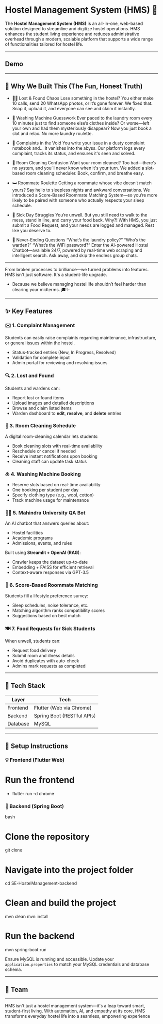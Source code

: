 # Hostel Management System (HMS) 🏨

The **Hostel Management System (HMS)** is an all-in-one, web-based solution designed to streamline and digitize hostel operations. HMS enhances the student living experience and reduces administrative overhead through a modern, scalable platform that supports a wide range of functionalities tailored for hostel life.

---
## Demo


---

## 🚀 Why We Built This (The Fun, Honest Truth)
- 😵‍💫 Lost & Found Chaos
Lose something in the hostel? You either make 10 calls, send 20 WhatsApp photos, or it’s gone forever. We fixed that. Snap it, upload it, and everyone can see and claim it instantly.

- 🧺 Washing Machine Guesswork
Ever paced to the laundry room every 10 minutes just to find someone else’s clothes inside? Or worse—left your own and had them mysteriously disappear? Now you just book a slot and relax. No more laundry roulette.

- 📝 Complaints in the Void
You write your issue in a dusty complaint notebook and… it vanishes into the abyss. Our platform logs every complaint, tracks its status, and ensures it's seen and solved.

- 🧹 Room Cleaning Confusion
Want your room cleaned? Too bad—there’s no system, and you’ll never know when it's your turn. We added a slot-based room cleaning scheduler. Book, confirm, and breathe easy.

- 🛏️ Roommate Roulette
Getting a roommate whose vibe doesn’t match yours? Say hello to sleepless nights and awkward conversations. We introduced a Score-Based Roommate Matching System—so you’re more likely to be paired with someone who actually respects your sleep schedule.

- 🤒 Sick Day Struggles
You’re unwell. But you still need to walk to the mess, stand in line, and carry your food back. Why?! With HMS, you just submit a Food Request, and your needs are logged and managed. Rest like you deserve to.

- 💬 Never-Ending Questions
“What’s the laundry policy?” “Who’s the warden?” “What’s the WiFi password?” Enter the AI-powered Hostel Chatbot—available 24/7, powered by real-time web scraping and intelligent search. Ask away, and skip the endless group chats.

---
From broken processes to brilliance—we turned problems into features. HMS isn't just software. It's a student-life upgrade.

- Because we believe managing hostel life shouldn’t feel harder than clearing your midterms. 🎓✨

---

## ✨ Key Features

### ✉️ 1. Complaint Management

Students can easily raise complaints regarding maintenance, infrastructure, or general issues within the hostel.

* Status-tracked entries (New, In Progress, Resolved)
* Validation for complete input
* Admin portal for reviewing and resolving issues

### 🔍 2. Lost and Found

Students and wardens can:

* Report lost or found items
* Upload images and detailed descriptions
* Browse and claim listed items
* Warden dashboard to **edit**, **resolve**, and **delete** entries

### 🚚 3. Room Cleaning Schedule

A digital room-cleaning calendar lets students:

* Book cleaning slots with real-time availability
* Reschedule or cancel if needed
* Receive instant notifications upon booking
* Cleaning staff can update task status

### ♴️ 4. Washing Machine Booking

* Reserve slots based on real-time availability
* One booking per student per day
* Specify clothing type (e.g., wool, cotton)
* Track machine usage for maintenance

### 🧑‍💻 5. Mahindra University QA Bot

An AI chatbot that answers queries about:

* Hostel facilities
* Academic programs
* Admissions, events, and rules

Built using **Streamlit + OpenAI (RAG)**:

* Crawler keeps the dataset up-to-date
* Embedding + FAISS for efficient retrieval
* Context-aware responses via GPT-3.5

### 🚛 6. Score-Based Roommate Matching

Students fill a lifestyle preference survey:

* Sleep schedules, noise tolerance, etc.
* Matching algorithm ranks compatibility scores
* Suggestions based on best match

### 🍽️ 7. Food Requests for Sick Students

When unwell, students can:

* Request food delivery
* Submit room and illness details
* Avoid duplicates with auto-check
* Admins mark requests as completed

---

## 🚀 Tech Stack

| Layer    | Tech                       |
| -------- | -------------------------- |
| Frontend | Flutter (Web via Chrome)   |
| Backend  | Spring Boot (RESTful APIs) |
| Database | MySQL                      |

---

## 🚧 Setup Instructions

### 💡 Frontend (Flutter Web)

# Run the frontend
- flutter run -d chrome

### 🚀 Backend (Spring Boot)

bash
# Clone the repository
git clone [<repository-url>](https://github.com/monisha-max/SE-HostelManagement/)

# Navigate into the project folder
cd SE-HostelManagement-backend

# Clean and build the project
mvn clean
mvn install

# Run the backend
mvn spring-boot:run

Ensure MySQL is running and accessible. Update your `application.properties` to match your MySQL credentials and database schema.

---

## 🙏 Team





---

HMS isn't just a hostel management system—it's a leap toward smart, student-first living. With automation, AI, and empathy at its core, HMS transforms everyday hostel life into a seamless, empowering experience
